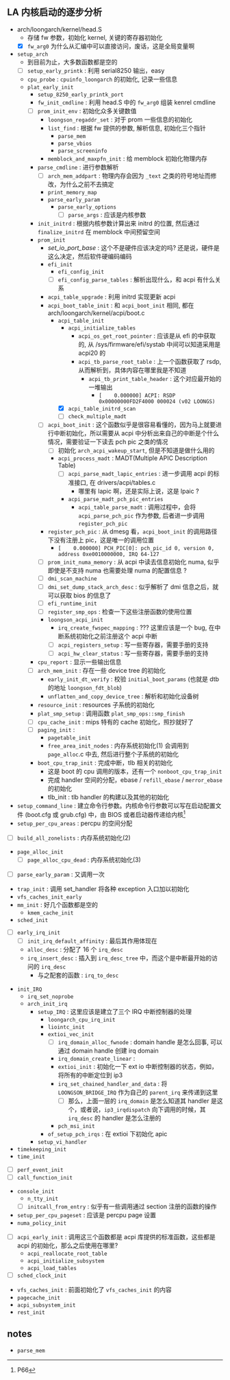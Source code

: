 ## LA 内核启动的逐步分析
- arch/loongarch/kernel/head.S
  - 存储 fw 参数，初始化 kernel, 关键的寄存器初始化
  - [x] `fw_arg0` 为什么从汇编中可以直接访问，废话，这是全局变量啊
- `setup_arch`
  - 到目前为止，大多数函数都是空的
  - [ ] `setup_early_printk` : 利用 serial8250 输出，easy
  - `cpu_probe` : `cpuinfo_loongarch` 的初始化, 记录一些信息
  - `plat_early_init`
    - `setup_8250_early_printk_port`
    - `fw_init_cmdline` : 利用 head.S 中的 `fw_arg0` 组装 kenrel cmdline
    - [ ] `prom_init_env` : 初始化众多关键数值
      - `loongson_regaddr_set` : 对于 prom 一些信息的初始化
      - `list_find` : 根据 fw 提供的参数, 解析信息, 初始化三个指针
        - `parse_mem`
        - `parse_vbios`
        - `parse_screeninfo`
      - `memblock_and_maxpfn_init` : 给 memblock 初始化物理内存
    - `parse_cmdline` : 进行参数解析
      - [ ] `arch_mem_addpart` : 物理内存会因为 `_text` 之类的符号地址而修改，为什么之前不去搞定
      - `print_memory_map`
      - `parse_early_param`
        - `parse_early_options`
          - [ ] `parse_args` : 应该是内核参数
    - `init_initrd` : 根据内核参数计算出来 initrd 的位置, 然后通过 `finalize_initrd` 在 memblock 中间预留空间
    - `prom_init`
      - *set_io_port_base* : 这个不是硬件应该决定的吗? 还是说，硬件是这么决定，然后软件硬编码编码
      - `efi_init`
        - `efi_config_init`
        - [ ] `efi_config_parse_tables` : 解析出现什么，和 acpi 有什么关系
      - `acpi_table_upgrade` : 利用 initrd 实现更新 acpi
      - `acpi_boot_table_init` : 和 `acpi_boot_init` 相同, 都在 arch/loongarch/kernel/acpi/boot.c
        - `acpi_table_init`
          - `acpi_initialize_tables`
            - `acpi_os_get_root_pointer` : 应该是从 efi 的中获取的, 从 /sys/firmware/efi/systab 中间可以知道采用是 acpi20 的
            - `acpi_tb_parse_root_table` : 上一个函数获取了 rsdp, 从而解析到，具体内容在哪里我是不知道
              - `acpi_tb_print_table_header` : 这个对应最开始的一堆输出
                - `[    0.000000] ACPI: RSDP 0x00000000FD2F4000 000024 (v02 LOONGS)`
          - [x] `acpi_table_initrd_scan`
          - [ ] `check_multiple_madt`
      - [ ] `acpi_boot_init` : 这个函数似乎是很容易看懂的，因为马上就要进行中断初始化，所以需要从 acpi 中分析出来自己的中断是个什么情况，需要验证一下读去 pch pic 之类的情况
        - [ ] 初始化 `arch_acpi_wakeup_start`, 但是不知道是做什么用的
        - `acpi_process_madt` : MADT(Multiple APIC Description Table)
          - [ ] `acpi_parse_madt_lapic_entries` : 进一步调用 acpi 的标准接口, 在 drivers/acpi/tables.c
            - 哪里有 lapic 啊，还是实际上说，这是 lpaic ?
          - `acpi_parse_madt_pch_pic_entries`
            - `acpi_table_parse_madt` : 调用过程中，会将 `acpi_parse_pch_pic` 作为参数, 后者进一步调用 `register_pch_pic`
      - `register_pch_pic` : 从 dmesg 看，`acpi_boot_init` 的调用路径下没有注册上 pic，这是唯一的调用位置
        - `[    0.000000] PCH_PIC[0]: pch_pic_id 0, version 0, address 0xe0010000000, IRQ 64-127`
      - [ ] `prom_init_numa_memory` : 从 acpi 中读去信息初始化 numa, 似乎即使是不支持 numa 也需要处理 numa 的配置信息 ?
      - [ ] `dmi_scan_machine`
      - [ ] `dmi_set_dump_stack_arch_desc` : 似乎解析了 dmi 信息之后，就可以获取 bios 的信息了
      - [ ] `efi_runtime_init`
      - [ ] `register_smp_ops` : 检查一下这些注册函数的使用位置
      - `loongson_acpi_init`
        - `irq_create_fwspec_mapping` : ??? 这里应该是一个 bug, 在中断系统初始化之前注册这个 acpi 中断
        - [ ] `acpi_registers_setup` : 写一些寄存器，需要手册的支持
        - [ ] `acpi_hw_clear_status` : 写一些寄存器，需要手册的支持
    - `cpu_report` : 显示一些输出信息
    - [ ] `arch_mem_init` : 存在一些 device tree 的初始化
      - `early_init_dt_verify` : 校验 `initial_boot_params` (也就是 dtb 的地址 `loongson_fdt_blob`)
      - `unflatten_and_copy_device_tree` : 解析和初始化设备树
    - `resource_init` : resources 子系统的初始化
    - `plat_smp_setup` : 调用函数 `plat_smp_ops::smp_finish`
    - [ ] `cpu_cache_init` : mips 特有的 cache 初始化，照抄就好了
    - [ ] `paging_init` :
      - `pagetable_init`
      - `free_area_init_nodes` : 内存系统初始化(1) 会调用到 `page_alloc`.c 中去, 然后进行整个子系统的初始化
    - `boot_cpu_trap_init` : 完成中断，tlb 相关的初始化
      - 这是 boot 的 cpu 调用的版本，还有一个 `nonboot_cpu_trap_init`
      - 完成 handler 空间的分配，ebase / `refill_ebase` / `merror_ebase` 的初始化
      - tlb_init : tlb handler 的构建以及其他的初始化
- `setup_command_line` :  建立命令行参数。内核命令行参数可以写在启动配置文件 (boot.cfg 或 grub.cfg) 中，由 BIOS 或者启动器传递给内核[^1]
- `setup_per_cpu_areas` : percpu 的空间分配
- [ ] `build_all_zonelists` : 内存系统初始化(2)
- `page_alloc_init`
  - [ ] `page_alloc_cpu_dead` : 内存系统初始化(3)
- [ ] `parse_early_param` : 又调用一次
- `trap_init` : 调用 set_handler 将各种 exception 入口加以初始化
- `vfs_caches_init_early`
- `mm_init` : 好几个函数都是空的
  - `kmem_cache_init`
- `sched_init`
- [ ] `early_irq_init`
  - [ ] `init_irq_default_affinity` : 最后其作用体现在
  - `alloc_desc` : 分配了 16 个 `irq_desc`
  - `irq_insert_desc` : 插入到 `irq_desc_tree` 中，而这个是中断最开始的访问的 `irq_desc`
    - 与之配套的函数 : `irq_to_desc`
- `init_IRQ`
  - `irq_set_noprobe`
  - `arch_init_irq`
    - `setup_IRQ` : 这里应该是建立了三个 IRQ 中断控制器的处理
      - `loongarch_cpu_irq_init`
      - `liointc_init`
      - `extioi_vec_init`
        - [ ] `irq_domain_alloc_fwnode` : domain handle 是怎么回事, 可以通过 domain handle 创建 irq domain
        - `irq_domain_create_linear` :
        - `extioi_init` : 初始化一下 ext io 中断控制器的状态，例如，将所有的中断定位到 ip3
        - `irq_set_chained_handler_and_data` : 将 `LOONGSON_BRIDGE_IRQ` 作为自己的 `parent_irq` 来传递到这里
          - [ ] 那么，上面一层的 `irq_domain` 是怎么知道其 handler 是这个，或者说，`ip3_irqdispatch` 向下调用的时候，其 `irq_desc` 的 handler 是怎么注册的
        - `pch_msi_init`
      - `of_setup_pch_irqs` : 在 extioi 下初始化 apic
    - `setup_vi_handler`
- `timekeeping_init`
- `time_init`
- [ ] `perf_event_init`
- [ ] `call_function_init`
- `console_init`
  - `n_tty_init`
  - [ ] `initcall_from_entry` : 似乎有一些调用通过 section 注册的函数的操作
- `setup_per_cpu_pageset` : 应该是 percpu page 设置
- `numa_policy_init`
- [ ] `acpi_early_init` : 调用这三个函数都是 acpi 库提供的标准函数，这些都是 acpi 的初始化，那么之后使用在哪里?
  - `acpi_reallocate_root_table`
  - `acpi_initialize_subsystem`
  - `acpi_load_tables`
- [ ] `sched_clock_init`
- `vfs_caches_init` : 前面初始化了 `vfs_caches_init` 的内容
- `pagecache_init`
- `acpi_subsystem_init`
- `rest_init`

## notes
- `parse_mem`

[^1]: P66
